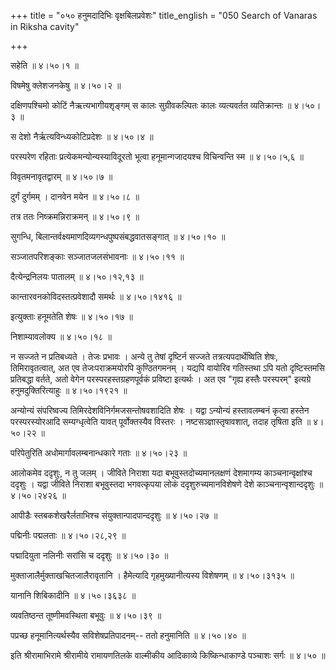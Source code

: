 +++
title = "०५० हनुमदादिभिः वृक्षबिलप्रवेशः"
title_english = "050 Search of Vanaras in Riksha cavity"

+++


सहेति  ॥  ४।५०।१  ॥   

  

विषमेषु क्लेशजनकेषु  ॥  ४।५०।२  ॥   

  

दक्षिणपश्चिमो कोटिं नैऋत्यभागीयशृङ्गम् स कालः सुग्रीवकल्पितः कालः
व्यत्यवर्तत व्यतिक्रान्तः  ॥  ४।५०।३  ॥   

  

स देशो नैर्ऋत्यविन्ध्यकोटिप्रदेशः  ॥  ४।५०।४  ॥   

  

परस्परेण रहिताः प्रत्येकमन्योन्यस्याविदूरतो भूत्वा हनूमान्गजादयश्च
विचिन्वन्ति स्म  ॥  ४।५०।५,६  ॥   

  

विवृतमनावृतद्वारम्  ॥  ४।५०।७  ॥   

  

दुर्गं दुर्गमम् । दानवेन मयेन  ॥  ४।५०।८  ॥   

  

तत्र ततः निष्क्रमन्निराक्रमन्  ॥  ४।५०।९  ॥   

  

सुगन्धि, बिलान्तर्वक्ष्यमाणदिव्यगन्धपुष्पसंबद्धवातसङ्गात्  ॥  ४।५०।१०
 ॥   

  

सञ्जातपरिशङ्काः सञ्जातजलसंभावनाः  ॥  ४।५०।११  ॥   

  

दैत्येन्द्रनिलयः पातालम्  ॥  ४।५०।१२,१३  ॥   

  

कान्तारवनकोविदस्तत्प्रवेशादौ समर्थः  ॥  ४।५०।१४१६  ॥   

  

इत्युक्ताः हनूमतेति शेषः  ॥  ४।५०।१७  ॥   

  

निशाम्यावलोक्य  ॥  ४।५०।१८  ॥   

  

न सज्जते न प्रतिबध्यते । तेजः प्रभावः । अन्ये तु तेषां दृष्टिर्न सज्जते
तत्रत्यपदार्थेष्विति शेषः, तिमिरावृतत्वात्, अत एव तेजःपराक्रमयोरपि
कुण्ठितगमनम् । यद्यपि वायोरिव गतिस्तथा ऽपि यतो दृष्टिस्तमसि प्रतिबद्धा
वर्तते, अतो वेगेन परस्परहस्तग्रहणपूर्वकं प्रविष्टा इत्यर्थः । अत एव
"गृह्य हस्तैः परस्परम्" इत्यग्रे हनुमदुक्तिरित्याहुः  ॥  ४।५०।१९२१  ॥   

  

अन्योन्यं संपरिष्वज्य तिमिरदेशविनिर्गमजसन्तोषवशादिति शेषः । यद्वा
ऽन्योन्यं हस्तावलम्बनं कृत्वा हस्तेन परस्परस्योरआदि सम्यग्धृत्वेति यावत्
पूर्वोक्तस्यैव विस्तरः । नष्टसञ्ज्ञास्तृषावशात्, तदाह तृषिता इति  ॥ 
४।५०।२२  ॥   

  

परिपेतुरिति अधोमार्गावलम्बनान्धकारे गताः  ॥  ४।५०।२३  ॥   

  

आलोकमेव ददृशुः, न तु जलम् । जीविते निराशा यदा बभूवुस्तदोच्यमानलक्षणं
देशमागम्य काञ्चनान्वृक्षांश्च ददृशुः । यद्वा जीविते निराशा बभूवुस्तदा
भगवत्कृपया लोकं ददृशुरुच्यमानविशेषणे देशे काञ्चनान्वृशान्ददृशुः  ॥ 
४।५०।२४२६  ॥   

  

आपीडैः स्तबकशेखरैर्लताभिश्च संयुक्तान्पादपान्ददृशुः  ॥  ४।५०।२७  ॥   

  

पद्मिनीः पद्मलताः  ॥  ४।५०।२८,२९  ॥   

  

पद्मादियुता नलिनीः सरांसि च ददृशुः  ॥  ४।५०।३०  ॥   

  

मुक्ताजालैर्मुक्ताखचितजालैरावृतानि । हैमेत्यादि गृहमुख्यानीत्यस्य
विशेषणम्  ॥  ४।५०।३१३५  ॥   

  

यानानि शिबिकादीनि  ॥  ४।५०।३६३८  ॥   

  

व्यवतिष्ठन्त तूष्णीमवस्थिता बभूवुः  ॥  ४।५०।३९  ॥   

  

पप्रच्छ हनूमानित्यर्थस्यैव सविशेषप्रतिपादनम्-- ततो हनुमानिति  ॥ 
४।५०।४० ॥   

  

इति श्रीरामाभिरामे श्रीरामीये रामायणतिलके वाल्मीकीय आदिकाव्ये
किष्किन्धाकाण्डे पञ्चाशः सर्गः  ॥  ४।५०  ॥   

  


